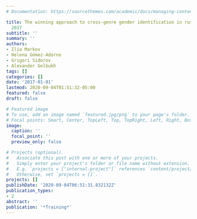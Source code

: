 ```yaml
---
# Documentation: https://sourcethemes.com/academic/docs/managing-content/

title: The winning approach to cross-genre gender identification in russian at rusprofiling
  2017
subtitle: ''
summary: ''
authors:
- Ilia Markov
- Helena Gómez-Adorno
- Grigori Sidorov
- Alexander Gelbukh
tags: []
categories: []
date: '2017-01-01'
lastmod: 2020-09-04T01:51:32-05:00
featured: false
draft: false

# Featured image
# To use, add an image named `featured.jpg/png` to your page's folder.
# Focal points: Smart, Center, TopLeft, Top, TopRight, Left, Right, BottomLeft, Bottom, BottomRight.
image:
  caption: ''
  focal_point: ''
  preview_only: false

# Projects (optional).
#   Associate this post with one or more of your projects.
#   Simply enter your project's folder or file name without extension.
#   E.g. `projects = ["internal-project"]` references `content/project/deep-learning/index.md`.
#   Otherwise, set `projects = []`.
projects: []
publishDate: '2020-09-04T06:51:31.832132Z'
publication_types:
- 2
abstract: ''
publication: '*Training*'
---
```

